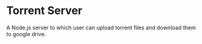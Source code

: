 # Torrent Server

A Node.js server to which user can upload torrent files and download them to google drive.
